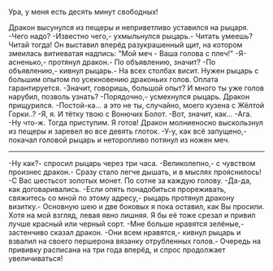   Ура, у меня есть десять минут свободных!

Дракон высунулся из пещеры и неприветливо уставился на рыцаря.
-Чего надо?
-Известно чего,- ухмыльнулся рыцарь.- Читать умеешь? Читай тогда!
Он выставил вперёд разукрашенный щит, на котором змеилась витиеватая надпись: "Мой меч - Ваша голова с плеч!"
-Я-асненько,- протянул дракон.- По объявлению, значит?
-По объявлению,- кивнул рыцарь.- На всех столбах висит. Нужен рыцарь с большим опытом по усекновению драконьих голов. Оплата гарантируется.
-Значит, говоришь, большой опыт? И много ты уже голов нарубил, позволь узнать?
-Порядочно,- усмехнулся рыцарь.
Дракон прищурился.
-Постой-ка... а это не ты, случайно, моего кузена с Жёлтой Горки..?
-Я, я. И тётку твою с Вонючих Болот.
-Вот, значит, как...
-Ага.
-Ну что-ж. Тогда приступим. Я готов!
Дракон молниеносно выскользнул из пещеры и заревел во все девять глоток.
-У-у, как всё запущено,- покачал головой рыцарь и неторопливо потянул из ножен меч.
***************
-Ну как?- спросил рыцарь через три часа.
-Великолепно,- с чувством произнес дракон.- Сразу стало легче дышать, и в мыслях прояснилось!
-С Вас шестьсот золотых монет. По сотне за каждую голову.
-Да-да, как договаривались.
-Если опять понадобиться прореживать, свяжитесь со мной по этому адресу,- рыцарь протянул дракону визитку.- Основную шею и две боковых я пока оставил, как Вы просили. Хотя на мой взгляд, левая явно лишняя. Я бы её тоже срезал и привил лучше красный или черный сорт.
-Мне больше нравятся зелёные,- застенчиво сказал дракон.
-Они всем нравятся,- кивнул рыцарь и взвалил на своего першерона вязанку отрубленных голов.- Очередь на прививку расписана на три года вперёд, и спрос продолжает увеличиваться!      